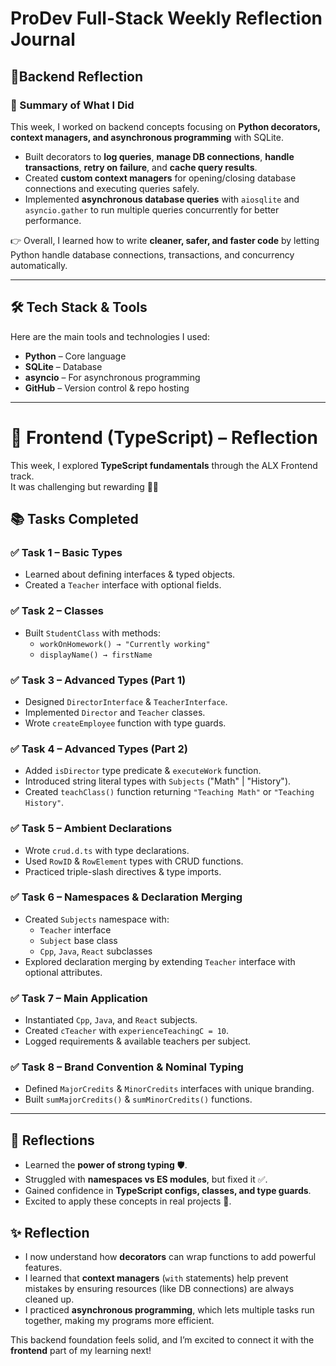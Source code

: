 # ProDev Full-Stack Weekly Reflection Journal

## 🐍Backend Reflection 

### 📌 Summary of What I Did
This week, I worked on backend concepts focusing on **Python decorators, context managers, and asynchronous programming** with SQLite.  

- Built decorators to **log queries**, **manage DB connections**, **handle transactions**, **retry on failure**, and **cache query results**.  
- Created **custom context managers** for opening/closing database connections and executing queries safely.  
- Implemented **asynchronous database queries** with `aiosqlite` and `asyncio.gather` to run multiple queries concurrently for better performance.  

👉 Overall, I learned how to write **cleaner, safer, and faster code** by letting Python handle database connections, transactions, and concurrency automatically.  

---

## 🛠️ Tech Stack & Tools
Here are the main tools and technologies I used:

- **Python** – Core language  
- **SQLite** – Database  
- **asyncio** – For asynchronous programming  
- **GitHub** – Version control & repo hosting  

---

# 🌟 Frontend (TypeScript) – Reflection  

This week, I explored **TypeScript fundamentals** through the ALX Frontend track.  
It was challenging but rewarding 💪✨  

## 📚 Tasks Completed  

### ✅ Task 1 – Basic Types  
- Learned about defining interfaces & typed objects.  
- Created a `Teacher` interface with optional fields.  

### ✅ Task 2 – Classes  
- Built `StudentClass` with methods:
  - `workOnHomework() → "Currently working"`  
  - `displayName() → firstName`  

### ✅ Task 3 – Advanced Types (Part 1)  
- Designed `DirectorInterface` & `TeacherInterface`.  
- Implemented `Director` and `Teacher` classes.  
- Wrote `createEmployee` function with type guards.  

### ✅ Task 4 – Advanced Types (Part 2)  
- Added `isDirector` type predicate & `executeWork` function.  
- Introduced string literal types with `Subjects` ("Math" | "History").  
- Created `teachClass()` function returning `"Teaching Math"` or `"Teaching History"`.  

### ✅ Task 5 – Ambient Declarations  
- Wrote `crud.d.ts` with type declarations.  
- Used `RowID` & `RowElement` types with CRUD functions.  
- Practiced triple-slash directives & type imports.  

### ✅ Task 6 – Namespaces & Declaration Merging  
- Created `Subjects` namespace with:  
  - `Teacher` interface  
  - `Subject` base class  
  - `Cpp`, `Java`, `React` subclasses  
- Explored declaration merging by extending `Teacher` interface with optional attributes.  

### ✅ Task 7 – Main Application  
- Instantiated `Cpp`, `Java`, and `React` subjects.  
- Created `cTeacher` with `experienceTeachingC = 10`.  
- Logged requirements & available teachers per subject.  

### ✅ Task 8 – Brand Convention & Nominal Typing  
- Defined `MajorCredits` & `MinorCredits` interfaces with unique branding.  
- Built `sumMajorCredits()` & `sumMinorCredits()` functions.  

---

## 🌈 Reflections  
- Learned the **power of strong typing** 🛡️.  
- Struggled with **namespaces vs ES modules**, but fixed it ✅.  
- Gained confidence in **TypeScript configs, classes, and type guards**.  
- Excited to apply these concepts in real projects 🚀.  



## ✨ Reflection
- I now understand how **decorators** can wrap functions to add powerful features.  
- I learned that **context managers** (`with` statements) help prevent mistakes by ensuring resources (like DB connections) are always cleaned up.  
- I practiced **asynchronous programming**, which lets multiple tasks run together, making my programs more efficient.  

This backend foundation feels solid, and I’m excited to connect it with the **frontend** part of my learning next!
